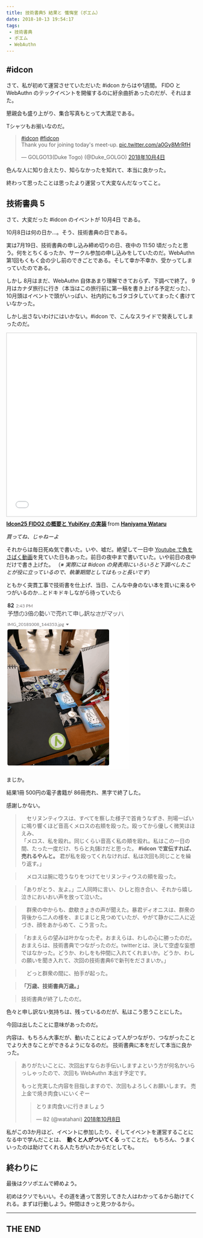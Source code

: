 ```yaml
---
title: 技術書典5 結果と 懺悔室（ポエム）
date: 2018-10-13 19:54:17
tags:
 - 技術書典
 - ポエム
 - WebAuthn
---
```


## #idcon

さて、私が初めて運営させていただいた #idcon からはや1週間。
FIDO と WebAuthn のテックイベントを開催するのに紆余曲折あったのだが、それはまた。

<!-- more -->

懇親会も盛り上がり、集合写真もとって大満足である。

Tシャツもお揃いなのだ。

<blockquote class="twitter-tweet" data-lang="ja"><p lang="en" dir="ltr"><a href="https://twitter.com/hashtag/idcon?src=hash&amp;ref_src=twsrc%5Etfw">#idcon</a> <a href="https://twitter.com/hashtag/fidcon?src=hash&amp;ref_src=twsrc%5Etfw">#fidcon</a><br>Thank you for joining today&#39;s meet-up. <a href="https://t.co/a0Gy8MrRfH">pic.twitter.com/a0Gy8MrRfH</a></p>&mdash; GOLGO13(Duke Togo) (@Duke_GOLGO) <a href="https://twitter.com/Duke_GOLGO/status/1047852021691244545?ref_src=twsrc%5Etfw">2018年10月4日</a></blockquote>
<script async src="https://platform.twitter.com/widgets.js" charset="utf-8"></script>

色んな人に知り合えたり、知らなかったを知れて、本当に良かった。

終わって思ったことは思ったより運営って大変なんだなってこと。

## 技術書典 5

さて、大変だった #idcon のイベントが 10月4日 である。

10月8日は何の日か…。そう、技術書典の日である。

実は7月19日、技術書典の申し込み締め切りの日、夜中の 11:50 頃だったと思う。何をとちくるったか、サークル参加の申し込みをしていたのだ。WebAuthn 第1回もくもく会の少し前のできごとである。そして幸か不幸か、受かってしまっていたのである。

しかし 8月はまだ、WebAuthn 自体あまり理解できておらず、下調べで終了。
9月はカナダ旅行に行き（本当はこの旅行前に第一稿を書き上げる予定だった）、
10月頭はイベントで頭がいっぱい、社内的にもゴタゴタしていてまったく書けていなかった。

しかし出さないわけにはいかない。#idcon で、こんなスライドで発表してしまったのだ。

<iframe src="//www.slideshare.net/slideshow/embed_code/key/4bWPPyZXeOJAW9?startSlide=5" width="595" height="485" frameborder="0" marginwidth="0" marginheight="0" scrolling="no" style="border:1px solid #CCC; border-width:1px; margin-bottom:5px; max-width: 100%;" allowfullscreen> </iframe> <div style="margin-bottom:5px"> <strong> <a href="//www.slideshare.net/HaniyamaWataru/idcon24-fido2-yubikey" title="Idcon25 FIDO2 の概要と YubiKey の実装" target="_blank">Idcon25 FIDO2 の概要と YubiKey の実装</a> </strong> from <strong><a href="//www.slideshare.net/HaniyamaWataru" target="_blank">Haniyama Wataru</a></strong> </div>

*買ってね、じゃねーよ*

それからは毎日死ぬ気で書いた。いや、嘘だ。絶望して一日中 [Youtube で魚をさばく動画](https://www.youtube.com/channel/UCaak9sggUeIBPOd8iK_BXcQ)を見ていた日もあった。前日の夜中まで書いていた。いや前日の夜中だけで書き上げた。
（*※ 実際には #idcon の発表用にいろいろと下調べしたことが役に立っているので、執筆期間としてはもっと長いです*）

ともかく突貫工事で技術書を仕上げ、当日、こんな中身のない本を買いに来るやつがいるのか…とドキドキしながら待っていたら

![](./techbook-fest-5/slack_cap.png)

まじか。

結果1冊 500円の電子書籍が 86冊売れ、黒字で終了した。

感謝しかない。

>　セリヌンティウスは、すべてを察した様子で首肯うなずき、刑場一ぱいに鳴り響くほど音高くメロスの右頬を殴った。殴ってから優しく微笑ほほえみ、  
>「メロス、私を殴れ。同じくらい音高く私の頬を殴れ。私はこの一日の間、たった一度だけ、ちらと丸儲けだと思った。 **#idcon で宣伝すれば、売れるやんと。** 君が私を殴ってくれなければ、私は次回も同じことを繰り返す。」  

>　メロスは腕に唸うなりをつけてセリヌンティウスの頬を殴った。  

>「ありがとう、友よ。」二人同時に言い、ひしと抱き合い、それから嬉し泣きにおいおい声を放って泣いた。  

>　群衆の中からも、歔欷きょきの声が聞えた。暴君ディオニスは、群衆の背後から二人の様を、まじまじと見つめていたが、やがて静かに二人に近づき、顔をあからめて、こう言った。

>「おまえらの望みは叶かなったぞ。おまえらは、わしの心に勝ったのだ。おまえらは、技術書典でつながったのだ。twitterとは、決して空虚な妄想ではなかった。どうか、わしをも仲間に入れてくれまいか。どうか、わしの願いを聞き入れて、次回の技術書典6で新刊をださまいか。」  

>　どっと群衆の間に、拍手が起った。

>**「万歳、技術書典万歳。」**

> 技術書典が終了したのだ。

色々と申し訳ない気持ちは、残っているのだが、私はこう思うことにした。

今回は出したことに意味があったのだ。

内容は、もちろん大事だが、動いたことによって人がつながり、つながったことでより大きなことができるようになるのだ。
技術書典に本をだして本当に良かった。

>ありがたいことに、次回出すならお手伝いしますよという方が何名かいらっしゃったので、次回も WebAuthn 本出す予定です。
>
>もっと充実した内容を目指しますので、次回もよろしくお願いします。
>売上金で焼き肉食いにいくぞー
><blockquote class="twitter-tweet" data-lang="ja"><p lang="ja" dir="ltr">とりま肉食いに行きましょう</p>&mdash; 82 (@watahani) <a href="https://twitter.com/watahani/status/1049234453623500800?ref_src=twsrc%5Etfw">2018年10月8日</a></blockquote>
<script async src="https://platform.twitter.com/widgets.js" charset="utf-8"></script>

私がこの3か月ほど、イベントに参加したり、そしてイベントを運営することになる中で学んだことは、　**動くと人がついてくる** ってことだ。
もちろん、うまくいったのは助けてくれる人たちがいたからだとしても。

## 終わりに

最後はクソポエムで締めよう。

初めはクソでもいい。その道を通って苦労してきた人はわかってるから助けてくれる。まずは行動しよう。仲間はきっと見つかるから。

----
THE END
----

